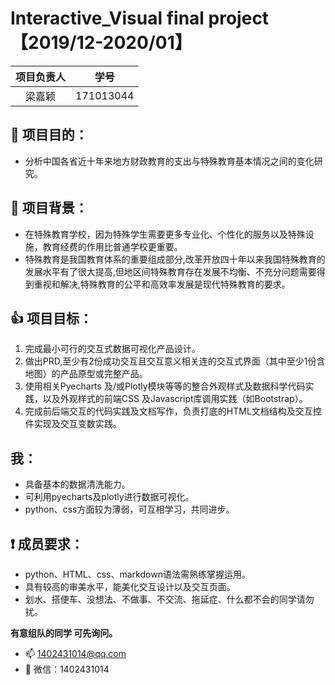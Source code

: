 # Interactive_Visual final project【2019/12-2020/01】

| 项目负责人  | 学号 | 
|:-:|:-:|
| 梁嘉颖  | 171013044  |


## :thought_balloon: 项目目的：
- 分析中国各省近十年来地方财政教育的支出与特殊教育基本情况之间的变化研究。

## :seedling: 项目背景：
- 在特殊教育学校，因为特殊学生需要更多专业化、个性化的服务以及特殊设施，教育经费的作用比普通学校更重要。<br>
- 特殊教育是我国教育体系的重要组成部分,改革开放四十年以来我国特殊教育的发展水平有了很大提高,但地区间特殊教育存在发展不均衡、不充分问题需要得到重视和解决,特殊教育的公平和高效率发展是现代特殊教育的要求。

## :+1: 项目目标：
1. 完成最小可行的交互式数据可视化产品设计。
2. 做出PRD,至少有2份成功交互且交互意义相关连的交互式界面（其中至少1份含地图）的产品原型或完整产品。
3. 使用相关Pyecharts 及/或Plotly模块等等的整合外观样式及数据科学代码实践，以及外观样式的前端CSS 及Javascript库调用实践（如Bootstrap）。
4. 完成前后端交互的代码实践及文档写作，负责打底的HTML文档结构及交互控件实现及交互变数实践。

## 我：
- 具备基本的数据清洗能力。
- 可利用pyecharts及plotly进行数据可视化。
- python、css方面较为薄弱，可互相学习，共同进步。


## :exclamation: 成员要求：
- python、HTML、css、markdown语法需熟练掌握运用。
- 具有较高的审美水平，能美化交互设计以及交互页面。
- 划水、搭便车、没想法、不做事、不交流、拖延症、什么都不会的同学请勿扰。
 
 **有意组队的同学 可先询问。**
 - :mailbox: 1402431014@qq.com
 - :massage: 微信：1402431014 
 
